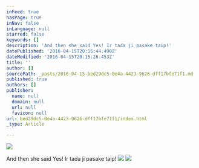 ```yaml
---
inFeed: true
hasPage: true
inNav: false
inLanguage: null
starred: false
keywords: []
description: 'And then she said Yes! Ir tada ji pasake taip!'
datePublished: '2016-04-15T20:15:44.490Z'
dateModified: '2016-04-15T20:15:26.453Z'
title: ''
author: []
sourcePath: _posts/2016-04-15-bed29dc5-0e4a-4423-9626-dff17bfe71f1.md
published: true
authors: []
publisher:
  name: null
  domain: null
  url: null
  favicon: null
url: bed29dc5-0e4a-4423-9626-dff17bfe71f1/index.html
_type: Article

---
```

![](https://the-grid-user-content.s3-us-west-2.amazonaws.com/0b27615f-3c97-48e3-9735-934ba3167423.jpg)

And then she said Yes! Ir tada ji pasake taip!
![](https://the-grid-user-content.s3-us-west-2.amazonaws.com/85d8e51d-7d5d-4218-bbb9-70487bf46379.jpg)
![](https://the-grid-user-content.s3-us-west-2.amazonaws.com/f478f263-7234-4bc4-9e09-3e350985daa4.jpg)
